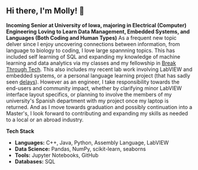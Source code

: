 ## Hi there, I'm Molly! 👋
**Incoming Senior at University of Iowa, majoring in Electrical (Computer) Engineering**
**Loving to Learn Data Management, Embedded Systems, and Languages (Both Coding and Human Types)**
As a frequent new topic delver since I enjoy uncovering connections between information, from language to biology to coding, I love large spannning topics. This has included self learning of SQL and expanding my knowledge of machine learning and data analytics via my classes and my fellowship in [Break Through Tech](https://www.breakthroughtech.org/). This also includes my recent lab work involving LabVIEW and embedded systems, or a personal language learning project (that has sadly seen [delays](https://raw.githubusercontent.com/Molly-M-Laugh/Molly-M-Laugh/refs/heads/main/Jan16VideoScreenshotZoom.PNG)). However as an engineer, I take responsibility towards the end-users and community impact, whether by clarifying minor LabVIEW interface layout specifics, or planning to involve the members of my university's Spanish department with my project once my laptop is returned. And as I move towards graduation and possibly continuation into a Master's, I look forward to contributing and expanding my skills as needed to a local or an abroad industry.

**Tech Stack**
- **Languages:** C++, Java, Python, Assembly Language, LabVIEW
- **Data Science:** Pandas, NumPy, scikit-learn, seaborns
- **Tools:** Jupyter Notebooks, GitHub
- **Databases:** SQL



<!--
**Molly-M-Laugh/Molly-M-Laugh** is a ✨ _special_ ✨ repository because its `README.md` (this file) appears on your GitHub profile.

Here are some ideas to get you started:

- 🔭 I’m currently working on ...
- 🌱 I’m currently learning ...
- 👯 I’m looking to collaborate on ...
- 🤔 I’m looking for help with ...
- 💬 Ask me about ...
- 📫 How to reach me: ...
- 😄 Pronouns: ...
- ⚡ Fun fact: ...
-->
